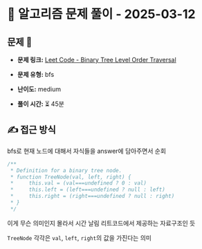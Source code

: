 # 📝 알고리즘 문제 풀이 - 2025-03-12

## 문제 📖

- **문제 링크:** [Leet Code - Binary Tree Level Order Traversal](https://leetcode.com/problems/binary-tree-level-order-traversal/description/)

- **문제 유형:** bfs

- **난이도:** medium

- **풀이 시간:** ⏳ 45분

## ✍ 접근 방식

bfs로 현재 노드에 대해서 자식들을 answer에 담아주면서 순회

```javascript
/**
 * Definition for a binary tree node.
 * function TreeNode(val, left, right) {
 *     this.val = (val===undefined ? 0 : val)
 *     this.left = (left===undefined ? null : left)
 *     this.right = (right===undefined ? null : right)
 * }
 */
```

이게 무슨 의미인지 몰라서 시간 날림
리트코드에서 제공하는 자료구조인 듯

`TreeNode` 각각은 `val`, `left`, `right`의 값을 가진다는 의미
